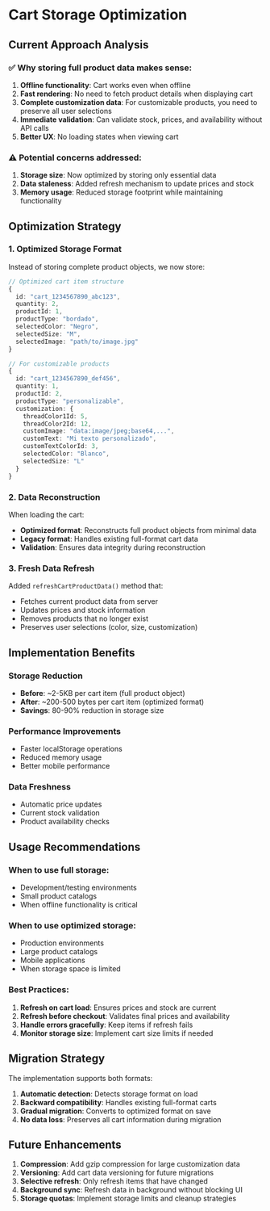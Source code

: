 # Cart Storage Optimization

## Current Approach Analysis

### ✅ **Why storing full product data makes sense:**

1. **Offline functionality**: Cart works even when offline
2. **Fast rendering**: No need to fetch product details when displaying cart
3. **Complete customization data**: For customizable products, you need to preserve all user selections
4. **Immediate validation**: Can validate stock, prices, and availability without API calls
5. **Better UX**: No loading states when viewing cart

### ⚠️ **Potential concerns addressed:**

1. **Storage size**: Now optimized by storing only essential data
2. **Data staleness**: Added refresh mechanism to update prices and stock
3. **Memory usage**: Reduced storage footprint while maintaining functionality

## Optimization Strategy

### 1. **Optimized Storage Format**

Instead of storing complete product objects, we now store:

```typescript
// Optimized cart item structure
{
  id: "cart_1234567890_abc123",
  quantity: 2,
  productId: 1,
  productType: "bordado",
  selectedColor: "Negro",
  selectedSize: "M",
  selectedImage: "path/to/image.jpg"
}

// For customizable products
{
  id: "cart_1234567890_def456",
  quantity: 1,
  productId: 2,
  productType: "personalizable",
  customization: {
    threadColor1Id: 5,
    threadColor2Id: 12,
    customImage: "data:image/jpeg;base64,...",
    customText: "Mi texto personalizado",
    customTextColorId: 3,
    selectedColor: "Blanco",
    selectedSize: "L"
  }
}
```

### 2. **Data Reconstruction**

When loading the cart:
- **Optimized format**: Reconstructs full product objects from minimal data
- **Legacy format**: Handles existing full-format cart data
- **Validation**: Ensures data integrity during reconstruction

### 3. **Fresh Data Refresh**

Added `refreshCartProductData()` method that:
- Fetches current product data from server
- Updates prices and stock information
- Removes products that no longer exist
- Preserves user selections (color, size, customization)

## Implementation Benefits

### **Storage Reduction**
- **Before**: ~2-5KB per cart item (full product object)
- **After**: ~200-500 bytes per cart item (optimized format)
- **Savings**: 80-90% reduction in storage size

### **Performance Improvements**
- Faster localStorage operations
- Reduced memory usage
- Better mobile performance

### **Data Freshness**
- Automatic price updates
- Current stock validation
- Product availability checks

## Usage Recommendations

### **When to use full storage:**
- Development/testing environments
- Small product catalogs
- When offline functionality is critical

### **When to use optimized storage:**
- Production environments
- Large product catalogs
- Mobile applications
- When storage space is limited

### **Best Practices:**
1. **Refresh on cart load**: Ensures prices and stock are current
2. **Refresh before checkout**: Validates final prices and availability
3. **Handle errors gracefully**: Keep items if refresh fails
4. **Monitor storage size**: Implement cart size limits if needed

## Migration Strategy

The implementation supports both formats:
1. **Automatic detection**: Detects storage format on load
2. **Backward compatibility**: Handles existing full-format carts
3. **Gradual migration**: Converts to optimized format on save
4. **No data loss**: Preserves all cart information during migration

## Future Enhancements

1. **Compression**: Add gzip compression for large customization data
2. **Versioning**: Add cart data versioning for future migrations
3. **Selective refresh**: Only refresh items that have changed
4. **Background sync**: Refresh data in background without blocking UI
5. **Storage quotas**: Implement storage limits and cleanup strategies
